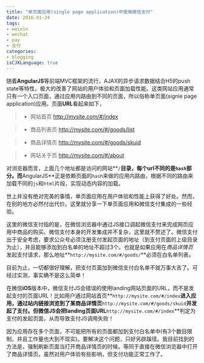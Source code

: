 ```yaml
---
title: "单页面应用(single page application)中使用微信支付"
date: 2016-01-24
tags: 
- weixin 
- wechat 
- pay 
- 支付
categories: 
- blogging 
isCJKLanguage: true
---
```


随着**AngularJS**等前端MVC框架的流行，AJAX的异步请求数据结合H5的push state等特性，极大的改善了网站的用户体验和页面加载性能。这类网站应用通常只有一个入口页面，通过应用内路由到不同的页面，所以俗称单页面(signle page application)应用。页面**URL**看起来如下，

> * 网站首页
http://mysite.com/#/index

> * 商品列表页
http://mysite.com/#/goods/list

> * 商品详情页
http://mysite.com/#/goods/skuid

> * 网站关于页
http://mysite.com/#/about

对浏览器而言，上面几个地址都是访问的网站**`/`**目录，每个url不同的是`hash`部分。而**AngularJS**正是依赖页面的`hash`来做的应用内路由，根据不同的路由来加载不同的`js`和`html`片段，实现动态内容的加载。

<!-- more -->

世上并没有绝对完美的事情，单页面应用在用户体验和性能上获得了好处。然而，在别的地方必然付出代价。这里就分享一下单页面应用和微信支付集成的一些经验。

这里的微信支付指的是，在微信浏览器中通过JS接口调起微信支付来完成网页应用中商品的购买。微信支付本身的开发集成并不复杂，这里就不赘述了。微信支付出于安全考虑，要求公众号必须注册支付发起页面的地址（到支付页面的上级目录为止），并且能够添加到白名单的地址不超过3个。也就是如果应用在*商品详情页*发起支付请求，那么地址**`http://mysite.com/#/goods/`**必须在白名单列表。

目前为止，一切都很好理解，把支付页面加到微信支付白名单不就万事大吉了。可经过实测，事实确不是这么简单！

在微信**iOS**版本中，微信支付JS会错误的使用landing网站页面的URL，而不是发起支付的页面URL！比如用户通过网站首页**`http://mysite.com/#/index`**进入应用，通过站内链接浏览到了某商品详情页**`http://mysite.com/#/goods/skuid`**并发起了支付。但微信JS会把landing页面URL**`http://mysite.com/#/index`**判定为支付的发起页面，从而导致支付JS调用失败！

因为应用存在多个页面，不可能把所有的页面都加到支付白名单中(有3个数目限制，并且工作量也大到不现实)。要解决这个问题，只好另辟蹊径。我目前找到的方法是，强制刷新页面当打开商品详情页的时候。等同于直接在微信浏览器中打开了商品详情页。虽然对用户体验有些影响，但支付功能正常工作了。
